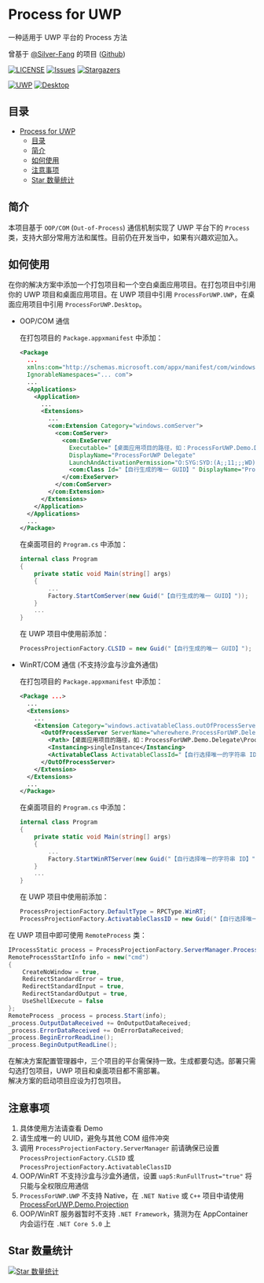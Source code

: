 # Process for UWP
一种适用于 UWP 平台的 Process 方法

曾基于 [@Silver-Fang](https://github.com/Silver-Fang "Silver-Fang") 的项目 ([Github](https://github.com/Silver-Fang/ProcessForUWP "ProcessForUWP"))

[![LICENSE](https://img.shields.io/github/license/wherewhere/Process-For-UWP.svg?label=License&style=flat-square)](https://github.com/wherewhere/Process-For-UWP/blob/master/LICENSE "LICENSE")
[![Issues](https://img.shields.io/github/issues/wherewhere/Process-For-UWP.svg?label=Issues&style=flat-square)](https://github.com/wherewhere/Process-For-UWP/issues "Issues")
[![Stargazers](https://img.shields.io/github/stars/wherewhere/Process-For-UWP.svg?label=Stars&style=flat-square)](https://github.com/wherewhere/Process-For-UWP/stargazers "Stargazers")

[![UWP](https://img.shields.io/nuget/dt/ProcessForUWP.UWP.svg?logo=NuGet&style=for-the-badge)](https://www.nuget.org/packages/ProcessForUWP.UWP "UWP")
[![Desktop](https://img.shields.io/nuget/dt/ProcessForUWP.Desktop.svg?logo=NuGet&style=for-the-badge)](https://www.nuget.org/packages/ProcessForUWP.Desktop "Desktop")

## 目录
- [Process for UWP](#process-for-uwp)
  - [目录](#目录)
  - [简介](#简介)
  - [如何使用](#如何使用)
  - [注意事项](#注意事项)
  - [Star 数量统计](#star-数量统计)

## 简介
本项目基于 `OOP/COM` (`Out-of-Process`) 通信机制实现了 UWP 平台下的 `Process` 类，支持大部分常用方法和属性。目前仍在开发当中，如果有兴趣欢迎加入。

## 如何使用
在你的解决方案中添加一个打包项目和一个空白桌面应用项目。在打包项目中引用你的 UWP 项目和桌面应用项目。在 UWP 项目中引用 `ProcessForUWP.UWP`，在桌面应用项目中引用 `ProcessForUWP.Desktop`。 

- OOP/COM 通信

  在打包项目的 `Package.appxmanifest` 中添加：
  ```xml
  <Package
    ...
    xmlns:com="http://schemas.microsoft.com/appx/manifest/com/windows10"
    IgnorableNamespaces="... com">
    ...
    <Applications>
      <Application>
        ...
        <Extensions>
          ...
          <com:Extension Category="windows.comServer">
            <com:ComServer>
              <com:ExeServer
                Executable="【桌面应用项目的路径，如：ProcessForUWP.Demo.Delegate\ProcessForUWP.Demo.Delegate.exe】"
                DisplayName="ProcessForUWP Delegate"
                LaunchAndActivationPermission="O:SYG:SYD:(A;;11;;;WD)(A;;11;;;RC)(A;;11;;;AC)(A;;11;;;AN)S:P(ML;;NX;;;S-1-16-0)">
                <com:Class Id="【自行生成的唯一 GUID】" DisplayName="ProcessForUWP Delegate" />
              </com:ExeServer>
            </com:ComServer>
          </com:Extension>
        </Extensions>
      </Application>
    </Applications>
    ...
  </Package>
  ```

  在桌面项目的 `Program.cs` 中添加：
  ```cs
  internal class Program
  {
      private static void Main(string[] args)
      {
          ...
          Factory.StartComServer(new Guid("【自行生成的唯一 GUID】"));
      }
      ...
  }
  ```

  在 UWP 项目中使用前添加：
  ```cs
  ProcessProjectionFactory.CLSID = new Guid("【自行生成的唯一 GUID】");
  ```

- WinRT/COM 通信 (不支持沙盒与沙盒外通信)

  在打包项目的 `Package.appxmanifest` 中添加：
  ```xml
  <Package ...>
    ...
    <Extensions>
      ...
      <Extension Category="windows.activatableClass.outOfProcessServer">
        <OutOfProcessServer ServerName="wherewhere.ProcessForUWP.Delegate">
          <Path>【桌面应用项目的路径，如：ProcessForUWP.Demo.Delegate\ProcessForUWP.Demo.Delegate.exe】</Path>
          <Instancing>singleInstance</Instancing>
          <ActivatableClass ActivatableClassId="【自行选择唯一的字符串 ID】" />
        </OutOfProcessServer>
      </Extension>
    </Extensions>
    ...
  </Package>
  ```

  在桌面项目的 `Program.cs` 中添加：
  ```cs
  internal class Program
  {
      private static void Main(string[] args)
      {
          ...
          Factory.StartWinRTServer(new Guid("【自行选择唯一的字符串 ID】"));
      }
      ...
  }
  ```

  在 UWP 项目中使用前添加：
  ```cs
  ProcessProjectionFactory.DefaultType = RPCType.WinRT;
  ProcessProjectionFactory.ActivatableClassID = new Guid("【自行选择唯一的字符串 ID】");
  ```

在 UWP 项目中即可使用 `RemoteProcess` 类：
```cs
IProcessStatic process = ProcessProjectionFactory.ServerManager.ProcessStatic;
RemoteProcessStartInfo info = new("cmd")
{
    CreateNoWindow = true,
    RedirectStandardError = true,
    RedirectStandardInput = true,
    RedirectStandardOutput = true,
    UseShellExecute = false
};
RemoteProcess _process = process.Start(info);
_process.OutputDataReceived += OnOutputDataReceived;
_process.ErrorDataReceived += OnErrorDataReceived;
_process.BeginErrorReadLine();
_process.BeginOutputReadLine();
```

在解决方案配置管理器中，三个项目的平台需保持一致。生成都要勾选。部署只需勾选打包项目，UWP 项目和桌面项目都不需部署。  
解决方案的启动项目应设为打包项目。  

## 注意事项
1. 具体使用方法请查看 Demo
2. 请生成唯一的 UUID，避免与其他 COM 组件冲突
3. 调用 `ProcessProjectionFactory.ServerManager` 前请确保已设置 `ProcessProjectionFactory.CLSID` 或 `ProcessProjectionFactory.ActivatableClassID`
4. OOP/WinRT 不支持沙盒与沙盒外通信，设置 `uap5:RunFullTrust="true"` 将只能与全权限应用通信
5. `ProcessForUWP.UWP` 不支持 Native，在 `.NET Native` 或 `C++` 项目中请使用 [ProcessForUWP.Demo.Projection](./Demo/ProcessForUWP.Demo.Projection)
6. OOP/WinRT 服务器暂时不支持 `.NET Framework`，猜测为在 AppContainer 内会运行在 `.NET Core 5.0` 上

## Star 数量统计
[![Star 数量统计](https://starchart.cc/wherewhere/ProcessForUWP.svg?variant=adaptive)](https://starchart.cc/wherewhere/ProcessForUWP "Star 数量统计")
